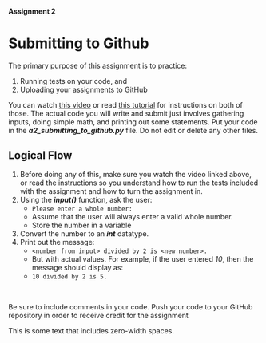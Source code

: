 #### Assignment 2
# Submitting to Github
The primary purpose of this assignment is to practice:
1. Running tests on your code, and
2. Uploading your assignments to GitHub

You can watch [this video](https://www.youtube.com) or read [this tutorial](https://www.google.com) for instructions on both of those. The actual code you will write and submit just involves gathering inputs, doing simple math, and printing out some statements. Put your code in the ***a2_submitting_to_github.py*** file. Do not edit or delete any other files.

## Logical Flow
1. Before doing any of this, make sure you watch the video linked above, or read the instructions so you understand how to run the tests included with the assignment and how to turn the assignment in.
2. Using the ***input()*** function, ask the user:
    - `Please enter a whole number: `
    - Assume that the user will always enter a valid whole number.
    - Store the number in a variable
3. Convert the number to an ***int*** datatype.
4. Print out the message:
    - `<number from input> divided by 2 is <new number>.`
    - But with actual values. For example, if the user entered *10*, then the message should display as:
    - `10 divided by 2 is 5.`


<p style="opacity: 0;">This is fully transparent text.</p>

Be sure to include comments in your code. Push your code to your GitHub repository in order to receive credit for the assignment

This is some text​<!-- \u200B --> that includes zero-width spaces.
